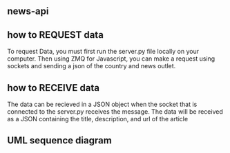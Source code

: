 **news-api**
-----------------------------------------------------------------------------------------------------------------------------------------------------------------------

**how to REQUEST data** 
------------------------------------------------------------------------------------------------------------------------------------------------------------------------

To request Data, you must first run the server.py file locally on your computer. Then using ZMQ for Javascript, you can make a request using sockets and sending a json
of the country and news outlet. 

**how to RECEIVE data**
------------------------------------------------------------------------------------------------------------------------------------------------------------------------

The data can be recieved in a JSON object when the socket that is connected to the server.py receives the message. The data will be received as a JSON containing
the title, description, and url of the article

**UML sequence diagram**
------------------------------------------------------------------------------------------------------------------------------------------------------------------------
